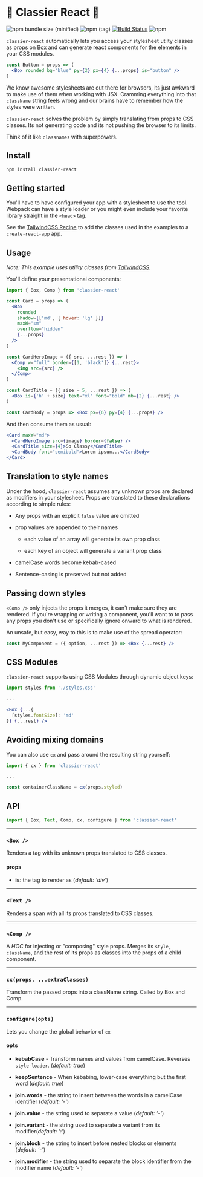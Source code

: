 # 🎩 Classier React 🥂

![npm bundle size (minified)](https://img.shields.io/bundlephobia/min/classier-react.svg)
![npm (tag)](https://img.shields.io/npm/v/classier-react.svg)
[![Build Status](https://travis-ci.com/d3dc/classier-react.svg?branch=master)](https://travis-ci.com/d3dc/classier-react)
![npm](https://img.shields.io/npm/l/classier-react.svg)

`classier-react` automatically lets you access your stylesheet utilty classes as props on [Box](#box-) and can generate react components for the elements in your CSS modules.

```jsx
const Button = props => (
  <Box rounded bg="blue" py={2} px={4} {...props} is="button" />
)
```

We know awesome stylesheets are out there for browsers, its just awkward to make use of them when working with JSX. Cramming everything into that `className` string feels wrong and our brains have to remember how the styles were written.

`classier-react` solves the problem by simply translating from props to CSS classes. Its not generating code and its not pushing the browser to its limits.

Think of it like `classnames` with superpowers.

## Install

```
npm install classier-react
```

## Getting started

You'll have to have configured your app with a stylesheet to use the tool. Webpack can have a style loader or you might even include your favorite library straight in the `<head>` tag.

See the [TailwindCSS Recipe](docs/recipes/tailwindcss.md) to add the classes used in the examples to a `create-react-app` app.

## Usage

_Note: This example uses utility classes from [TailwindCSS](https://tailwindcss.com/docs/)._

You'll define your presentational components:

```jsx
import { Box, Comp } from 'classier-react'

const Card = props => (
  <Box
    rounded
    shadow={['md', { hover: 'lg' }]}
    maxW="sm"
    overflow="hidden"
    {...props}
  />
)

const CardHeroImage = ({ src, ...rest }) => (
  <Comp w="full" border={[1, 'black']} {...rest}>
    <img src={src} />
  </Comp>
)

const CardTitle = ({ size = 5, ...rest }) => (
  <Box is={'h' + size} text="xl" font="bold" mb={2} {...rest} />
)

const CardBody = props => <Box px={6} py={4} {...props} />
```

And then consume them as usual:

```jsx
<Card maxW="md">
  <CardHeroImage src={image} border={false} />
  <CardTitle size={4}>So Classy</CardTitle>
  <CardBody font="semibold">Lorem ipsum...</CardBody>
</Card>
```

## Translation to style names

Under the hood, `classier-react` assumes any unknown props are declared as modifiers in your stylesheet. Props are translated to these declarations according to simple rules:

- Any props with an explicit `false` value are omitted

- prop values are appended to their names

  - each value of an array will generate its own prop class

  - each key of an object will generate a variant prop class

- camelCase words become kebab-cased

- Sentence-casing is preserved but not added

## Passing down styles

`<Comp />` only injects the props it merges, it can't make sure they are rendered. If you're wrapping or writing a component, you'll want to to pass any props you don't use or specifically ignore onward to what is rendered.

An unsafe, but easy, way to this is to make use of the spread operator:

```jsx
const MyComponent = ({ option, ...rest }) => <Box {...rest} />
```

## CSS Modules

`classier-react` supports using CSS Modules through dynamic object keys:

```jsx
import styles from './styles.css'

...

<Box {...{
  [styles.fontSize]: 'md'
}} {...rest} />
```

## Avoiding mixing domains

You can also use `cx` and pass around the resulting string yourself:

```js
import { cx } from 'classier-react'

...

const containerClassName = cx(props.styled)
```

## API

```js
import { Box, Text, Comp, cx, configure } from 'classier-react'
```

---

### `<Box />`

Renders a tag with its unknown props translated to CSS classes.

#### props

- **is**: the tag to render as (_default: 'div'_)

---

### `<Text />`

Renders a span with all its props translated to CSS classes.

---

### `<Comp />`

A _HOC_ for injecting or "composing" style props. Merges its `style`, `className`, and the rest of its props as classes into the props of a child component.

---

### `cx(props, ...extraClasses)`

Transform the passed props into a className string. Called by Box and Comp.

---

### `configure(opts)`

Lets you change the global behavior of `cx`

#### opts

- **kebabCase** - Transform names and values from camelCase. Reverses `style-loader`. (_default: true_)

- **keepSentence** - When kebabing, lower-case everything but the first word (_default: true_)

- **join.words** - the string to insert between the words in a camelCase identifier (_default: '-'_)

- **join.value** - the string used to separate a value (_default: '-'_)

- **join.variant** - the string used to separate a variant from its modifier(_default: ':'_)

- **join.block** - the string to insert before nested blocks or elements (_default: '-'_)

- **join.modifier** - the string used to separate the block identifier from the modifier name (_default: '-'_)

